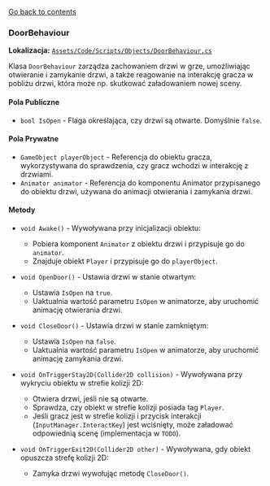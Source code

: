 [Go back to contents](../../contents.md)

### DoorBehaviour

**Lokalizacja:** [`Assets/Code/Scripts/Objects/DoorBehaviour.cs`](../../../Assets/Code/Scripts/Objects/DoorBehaviour.cs)

Klasa `DoorBehaviour` zarządza zachowaniem drzwi w grze, umożliwiając otwieranie i zamykanie drzwi, a także reagowanie na interakcję gracza w pobliżu drzwi, która może np. skutkować załadowaniem nowej sceny.

#### Pola Publiczne

- `bool IsOpen` - Flaga określająca, czy drzwi są otwarte. Domyślnie `false`.

#### Pola Prywatne

- `GameObject playerObject` - Referencja do obiektu gracza, wykorzystywana do sprawdzenia, czy gracz wchodzi w interakcję z drzwiami.
- `Animator animator` - Referencja do komponentu Animator przypisanego do obiektu drzwi, używana do animacji otwierania i zamykania drzwi.

#### Metody

- `void Awake()` - Wywoływana przy inicjalizacji obiektu:
    - Pobiera komponent `Animator` z obiektu drzwi i przypisuje go do `animator`.
    - Znajduje obiekt `Player` i przypisuje go do `playerObject`.

- `void OpenDoor()` - Ustawia drzwi w stanie otwartym:
    - Ustawia `IsOpen` na `true`.
    - Uaktualnia wartość parametru `IsOpen` w animatorze, aby uruchomić animację otwierania drzwi.

- `void CloseDoor()` - Ustawia drzwi w stanie zamkniętym:
    - Ustawia `IsOpen` na `false`.
    - Uaktualnia wartość parametru `IsOpen` w animatorze, aby uruchomić animację zamykania drzwi.

- `void OnTriggerStay2D(Collider2D collision)` - Wywoływana przy wykryciu obiektu w strefie kolizji 2D:
    - Otwiera drzwi, jeśli nie są otwarte.
    - Sprawdza, czy obiekt w strefie kolizji posiada tag `Player`.
    - Jeśli gracz jest w strefie kolizji i przycisk interakcji (`InputManager.InteractKey`) jest wciśnięty, może załadować odpowiednią scenę (implementacja w `TODO`).

- `void OnTriggerExit2D(Collider2D other)` - Wywoływana, gdy obiekt opuszcza strefę kolizji 2D:
    - Zamyka drzwi wywołując metodę `CloseDoor()`.
